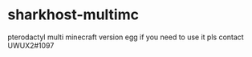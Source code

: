 # sharkhost-multimc

pterodactyl multi minecraft version egg 
if you need to use it pls contact UWUX2#1097
